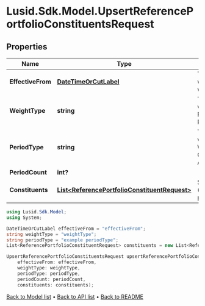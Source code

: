 # Lusid.Sdk.Model.UpsertReferencePortfolioConstituentsRequest

## Properties

Name | Type | Description | Notes
------------ | ------------- | ------------- | -------------
**EffectiveFrom** | [**DateTimeOrCutLabel**](DateTimeOrCutLabel.md) | The first date from which the weights will apply | 
**WeightType** | **string** | The available values are: Static, Floating, Periodical | 
**PeriodType** | **string** | The available values are: Daily, Weekly, Monthly, Quarterly, Annually | [optional] 
**PeriodCount** | **int?** |  | [optional] 
**Constituents** | [**List&lt;ReferencePortfolioConstituentRequest&gt;**](ReferencePortfolioConstituentRequest.md) | Set of constituents (instrument/weight pairings) | 

```csharp
using Lusid.Sdk.Model;
using System;

DateTimeOrCutLabel effectiveFrom = "effectiveFrom";
string weightType = "weightType";
string periodType = "example periodType";
List<ReferencePortfolioConstituentRequest> constituents = new List<ReferencePortfolioConstituentRequest>();

UpsertReferencePortfolioConstituentsRequest upsertReferencePortfolioConstituentsRequestInstance = new UpsertReferencePortfolioConstituentsRequest(
    effectiveFrom: effectiveFrom,
    weightType: weightType,
    periodType: periodType,
    periodCount: periodCount,
    constituents: constituents);
```

[Back to Model list](../README.md#documentation-for-models) &#8226; [Back to API list](../README.md#documentation-for-api-endpoints) &#8226; [Back to README](../README.md)
